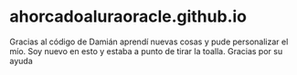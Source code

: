 # ahorcadoaluraoracle.github.io

Gracias al código de Damián aprendí nuevas cosas y pude personalizar el mío. Soy nuevo en esto y estaba a punto de tirar la toalla. Gracias por su ayuda
